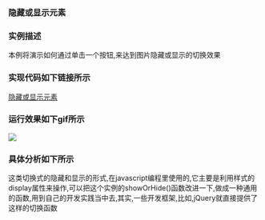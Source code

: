 ### 隐藏或显示元素

### 实例描述
本例将演示如何通过单击一个按钮,来达到图片隐藏或显示的切换效果

### 实现代码如下链接所示
[隐藏或显示元素](隐藏或显示元素.html)

### 运行效果如下gif所示
![](http://i.imgur.com/gMVvjL4.gif)

### 具体分析如下所示
这类切换式的隐藏和显示的形式,在javascript编程里使用的,它主要是利用样式的display属性来操作,可以把这个实例的showOrHide()函数改进一下,做成一种通用的函数,用到自己的开发实践当中去,其实,一些开发框架,比如,jQuery就直接提供了这样的切换函数

